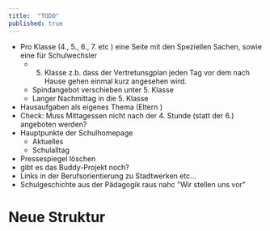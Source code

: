 ```yaml
---
title:  "TODO"
published: true
---
```


- Pro Klasse (4., 5., 6., 7. etc ) eine Seite mit den Speziellen Sachen, sowie eine für Schulwechsler
	- 5. Klasse z.b. dass der Vertretunsgplan jeden Tag vor dem nach Hause gehen einmal kurz angesehen wird. 
	- Spindangebot verschieben unter 5. Klasse
	- Langer Nachmittag in die 5. Klasse 
- Hausaufgaben als eigenes Thema (Eltern )
- Check: Muss Mittagessen nicht nach der 4. Stunde (statt der 6.) angeboten werden?
- Hauptpunkte der Schulhomepage
	- Aktuelles
	- Schulalltag
- Pressespiegel löschen
- gibt es das Buddy-Projekt noch?
- Links in der Berufsorientierung zu Stadtwerken etc...
- Schulgeschichte aus der Pädagogik raus nahc "Wir stellen uns vor"

# Neue Struktur


